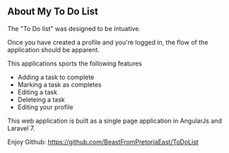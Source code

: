 ## About My To Do List

The "To Do list" was designed to be intuative.

Once you have created a profile and you're logged in, the flow of the application should be apparent.

This applications sports the following features
- Adding a task to complete
- Marking a task as completes
- Editing a task
- Deleteing a task
- Editing your profile

This web application is built as a single page application in AngularJs and Laravel 7.

Enjoy
Github: https://github.com/BeastFromPretoriaEast/ToDoList